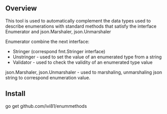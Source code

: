 ## Overview ##

This tool is used to automatically complement the data types used to describe enumerations with standard methods that satisfy the interface Enumerator and json.Marshaler, json.Unmarshaler

Enumerator combine the next interface:

* Stringer (correspond fmt.Stringer interface)
* Unstringer - used to set the value of an enumerated type from a string
* Validator - used to check the validity of an enumerated type value

json.Marshaler, json.Unmarshaler - used to marshaling, unmarshaling json string to correspond enumeration value.

## Install ##
go get github.com/ivi81/enummethods